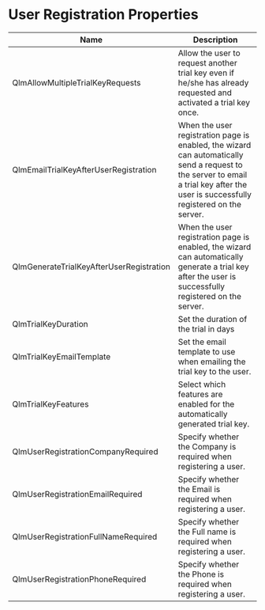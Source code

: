 # User Registration Properties

| Name                                     | Description                                                                                                                                                                         |
| ---------------------------------------- | ----------------------------------------------------------------------------------------------------------------------------------------------------------------------------------- |
| QlmAllowMultipleTrialKeyRequests         | Allow the user to request another trial key even if he/she has already requested and activated a trial key once.                                                                    |
| QlmEmailTrialKeyAfterUserRegistration    | When the user registration page is enabled, the wizard can automatically send a request to the server to email a trial key after the user is successfully registered on the server. |
| QlmGenerateTrialKeyAfterUserRegistration | When the user registration page is enabled, the wizard can automatically generate a trial key after the user is successfully registered on the server.                              |
| QlmTrialKeyDuration                      | Set the duration of the trial in days                                                                                                                                               |
| QlmTrialKeyEmailTemplate                 | Set the email template to use when emailing the trial key to the user.                                                                                                              |
| QlmTrialKeyFeatures                      | Select which features are enabled for the automatically generated trial key.                                                                                                        |
| QlmUserRegistrationCompanyRequired       | Specify whether the Company is required when registering a user.                                                                                                                    |
| QlmUserRegistrationEmailRequired         | Specify whether the Email is required when registering a user.                                                                                                                      |
| QlmUserRegistrationFullNameRequired      | Specify whether the Full name is required when registering a user.                                                                                                                  |
| QlmUserRegistrationPhoneRequired         | Specify whether the Phone is required when registering a user.                                                                                                                      |
